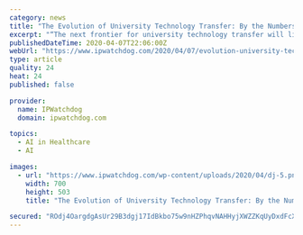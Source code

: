 ```yaml
---
category: news
title: "The Evolution of University Technology Transfer: By the Numbers"
excerpt: "“The next frontier for university technology transfer will likely be in the transformation of data-rich sectors using artificial intelligence (AI) and machine learning technologies ... startups from universities include a large number of impactful biotechnology and gene therapy companies, such as Juno Therapeutics (Fred Hutchison Cancer ..."
publishedDateTime: 2020-04-07T22:06:00Z
webUrl: "https://www.ipwatchdog.com/2020/04/07/evolution-university-technology-transfer/id=120451/"
type: article
quality: 24
heat: 24
published: false

provider:
  name: IPWatchdog
  domain: ipwatchdog.com

topics:
  - AI in Healthcare
  - AI

images:
  - url: "https://www.ipwatchdog.com/wp-content/uploads/2020/04/dj-5.png"
    width: 700
    height: 503
    title: "The Evolution of University Technology Transfer: By the Numbers"

secured: "ROdj4OargdgAsUr29B3dgj17IdBkbo75w9nHZPhqvNAHHyjXWZZKqUyDxdFcXSBjTf4ZyvVyqPDK0ie8KaFWLwtPLOH0tCd829tS4gwcHu0jYvTgE5g9ag0Ps3C98CX4YrtxJ7ZPh3gs++VBBO+ZWHQnMLExXzAySkqapKX3xhFnY/ZAE1simp6adcSwQdes5ntRS0l5uDUZL3ntGUdLZ8n/nehqPFoHEjI959xgU8MwLJ1KWYIXgqTjvO1XIoRVm5lZkAIPY/IdPM4C8EOr6UzhgadeTk16QUACm/R2fIzQdY9Ko4wRHJR9LLXTtcC0;AHfQmcistZunNPpdss8ohw=="
---
```


